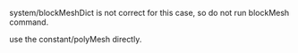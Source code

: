 system/blockMeshDict is not correct for this case, so do not run blockMesh command.

use the constant/polyMesh directly.
